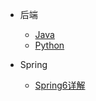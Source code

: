 - <span class="title">后端</span>
  - [Java](/java/tech-detail/JUC详解.md)
  - [Python](/python/Python.md)

- <span class="title">Spring</span>
  - [Spring6详解](/spring/spring6/spring6-1.md)
